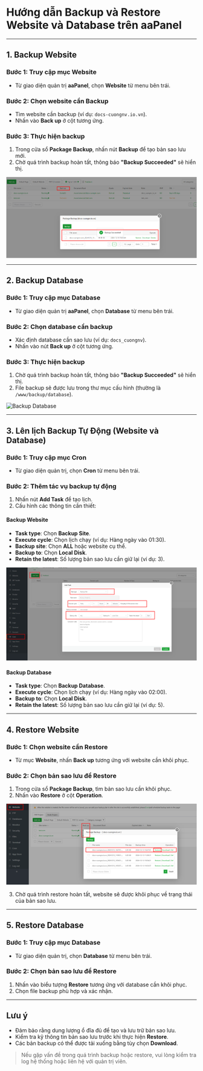 # Hướng dẫn Backup và Restore Website và Database trên aaPanel

---

## 1. Backup Website

### Bước 1: Truy cập mục Website
- Từ giao diện quản trị **aaPanel**, chọn **Website** từ menu bên trái.

### Bước 2: Chọn website cần Backup
- Tìm website cần backup (ví dụ: `docs-cuongnv.io.vn`).
- Nhấn vào **Back up** ở cột tương ứng.

### Bước 3: Thực hiện backup
1. Trong cửa sổ **Package Backup**, nhấn nút **Backup** để tạo bản sao lưu mới.
2. Chờ quá trình backup hoàn tất, thông báo **"Backup Succeeded"** sẽ hiển thị.

![Backup Website](https://github.com/cuongnvvietis/NhanHoa/blob/main/Docs/Picture/Hosting/Screenshot_277.png)

---

## 2. Backup Database

### Bước 1: Truy cập mục Database
- Từ giao diện quản trị **aaPanel**, chọn **Database** từ menu bên trái.

### Bước 2: Chọn database cần backup
- Xác định database cần sao lưu (ví dụ: `docs_cuongnv`).
- Nhấn vào nút **Back up** ở cột tương ứng.

### Bước 3: Thực hiện backup
1. Chờ quá trình backup hoàn tất, thông báo **"Backup Succeeded"** sẽ hiển thị.
2. File backup sẽ được lưu trong thư mục cấu hình (thường là `/www/backup/database`).

![Backup Database](https://github.com/cuongnvvietis/NhanHoa/blob/main/Docs/Picture/Hosting/Screenshot_279.png)

---

## 3. Lên lịch Backup Tự Động (Website và Database)

### Bước 1: Truy cập mục Cron
- Từ giao diện quản trị, chọn **Cron** từ menu bên trái.

### Bước 2: Thêm tác vụ backup tự động
1. Nhấn nút **Add Task** để tạo lịch.
2. Cấu hình các thông tin cần thiết:

#### Backup Website
- **Task type**: Chọn **Backup Site**.
- **Execute cycle**: Chọn lịch chạy (ví dụ: Hàng ngày vào 01:30).
- **Backup site**: Chọn **ALL** hoặc website cụ thể.
- **Backup to**: Chọn **Local Disk**.
- **Retain the latest**: Số lượng bản sao lưu cần giữ lại (ví dụ: 3).

![Lên lịch Backup Website](https://github.com/cuongnvvietis/NhanHoa/blob/main/Docs/Picture/Hosting/Screenshot_278.png)

#### Backup Database
- **Task type**: Chọn **Backup Database**.
- **Execute cycle**: Chọn lịch chạy (ví dụ: Hàng ngày vào 02:00).
- **Backup to**: Chọn **Local Disk**.
- **Retain the latest**: Số lượng bản sao lưu cần giữ lại (ví dụ: 5).

---

## 4. Restore Website

### Bước 1: Chọn website cần Restore
- Từ mục **Website**, nhấn **Back up** tương ứng với website cần khôi phục.

### Bước 2: Chọn bản sao lưu để Restore
1. Trong cửa sổ **Package Backup**, tìm bản sao lưu cần khôi phục.
2. Nhấn vào **Restore** ở cột **Operation**.

![Restore Website](https://github.com/cuongnvvietis/NhanHoa/blob/main/Docs/Picture/Hosting/Screenshot_280.png)

3. Chờ quá trình restore hoàn tất, website sẽ được khôi phục về trạng thái của bản sao lưu.

---

## 5. Restore Database

### Bước 1: Truy cập mục Database
- Từ giao diện quản trị, chọn **Database** từ menu bên trái.

### Bước 2: Chọn bản sao lưu để Restore
1. Nhấn vào biểu tượng **Restore** tương ứng với database cần khôi phục.
2. Chọn file backup phù hợp và xác nhận.

---

## Lưu ý
- Đảm bảo rằng dung lượng ổ đĩa đủ để tạo và lưu trữ bản sao lưu.
- Kiểm tra kỹ thông tin bản sao lưu trước khi thực hiện **Restore**.
- Các bản backup có thể được tải xuống bằng tùy chọn **Download**.

> Nếu gặp vấn đề trong quá trình backup hoặc restore, vui lòng kiểm tra log hệ thống hoặc liên hệ với quản trị viên.
